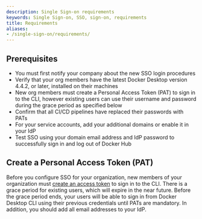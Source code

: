 ```yaml
---
description: Single Sign-on requirements
keywords: Single Sign-on, SSO, sign-on, requirements
title: Requirements
aliases:
- /single-sign-on/requirements/
---
```


## Prerequisites

* You must first notify your company about the new SSO login procedures
* Verify that your org members have the latest Docker Desktop version 4.4.2, or later, installed on their machines
* New org members must create a Personal Access Token (PAT) to sign in to the CLI, however existing users can use their username and password during the grace period as specified below
* Confirm that all CI/CD pipelines have replaced their passwords with PATs
* For your service accounts, add your additional domains or enable it in your IdP
* Test SSO using your domain email address and IdP password to successfully sign in and log out of Docker Hub

## Create a Personal Access Token (PAT)

Before you configure SSO for your organization, new members of your organization must [create an access token](../../docker-hub/access-tokens.md) to sign in to the CLI. There is a grace period for existing users, which will expire in the near future. Before the grace period ends, your users will be able to sign in from Docker Desktop CLI using their previous credentials until PATs are mandatory.
In addition, you should add all email addresses to your IdP.
